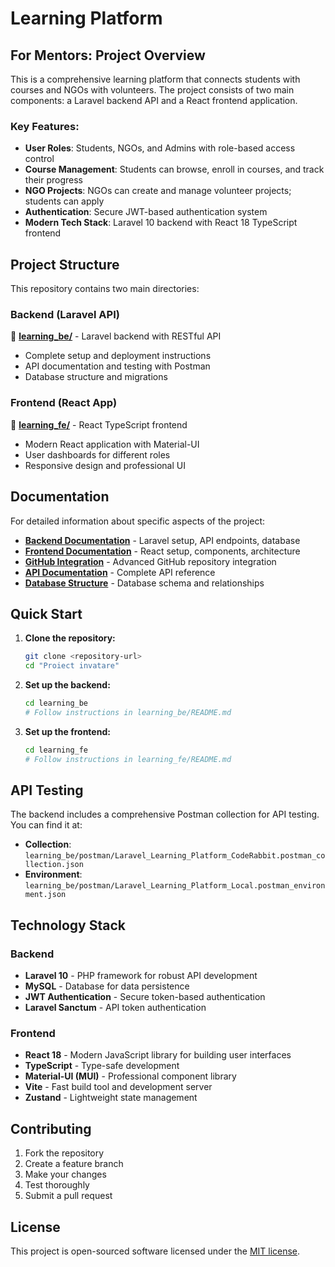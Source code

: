 # Learning Platform

## For Mentors: Project Overview

This is a comprehensive learning platform that connects students with courses and NGOs with volunteers. The project consists of two main components: a Laravel backend API and a React frontend application.

### Key Features:
- **User Roles**: Students, NGOs, and Admins with role-based access control
- **Course Management**: Students can browse, enroll in courses, and track their progress
- **NGO Projects**: NGOs can create and manage volunteer projects; students can apply
- **Authentication**: Secure JWT-based authentication system
- **Modern Tech Stack**: Laravel 10 backend with React 18 TypeScript frontend

## Project Structure

This repository contains two main directories:

### Backend (Laravel API)
📁 **[learning_be/](learning_be/README.md)** - Laravel backend with RESTful API
- Complete setup and deployment instructions
- API documentation and testing with Postman
- Database structure and migrations

### Frontend (React App)
📁 **[learning_fe/](learning_fe/README.md)** - React TypeScript frontend
- Modern React application with Material-UI
- User dashboards for different roles
- Responsive design and professional UI

## Documentation

For detailed information about specific aspects of the project:

- **[Backend Documentation](learning_be/README.md)** - Laravel setup, API endpoints, database
- **[Frontend Documentation](learning_fe/README.md)** - React setup, components, architecture
- **[GitHub Integration](learning_be/GITHUB_INTEGRATION_README.md)** - Advanced GitHub repository integration
- **[API Documentation](learning_be/API_DOCUMENTATION.md)** - Complete API reference
- **[Database Structure](learning_be/database_structure.md)** - Database schema and relationships

## Quick Start

1. **Clone the repository:**
   ```bash
   git clone <repository-url>
   cd "Proiect invatare"
   ```

2. **Set up the backend:**
   ```bash
   cd learning_be
   # Follow instructions in learning_be/README.md
   ```

3. **Set up the frontend:**
   ```bash
   cd learning_fe
   # Follow instructions in learning_fe/README.md
   ```

## API Testing

The backend includes a comprehensive Postman collection for API testing. You can find it at:
- **Collection**: `learning_be/postman/Laravel_Learning_Platform_CodeRabbit.postman_collection.json`
- **Environment**: `learning_be/postman/Laravel_Learning_Platform_Local.postman_environment.json`

## Technology Stack

### Backend
- **Laravel 10** - PHP framework for robust API development
- **MySQL** - Database for data persistence
- **JWT Authentication** - Secure token-based authentication
- **Laravel Sanctum** - API token authentication

### Frontend
- **React 18** - Modern JavaScript library for building user interfaces
- **TypeScript** - Type-safe development
- **Material-UI (MUI)** - Professional component library
- **Vite** - Fast build tool and development server
- **Zustand** - Lightweight state management

## Contributing

1. Fork the repository
2. Create a feature branch
3. Make your changes
4. Test thoroughly
5. Submit a pull request

## License

This project is open-sourced software licensed under the [MIT license](https://opensource.org/licenses/MIT).

